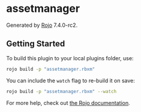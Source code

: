 # assetmanager
Generated by [Rojo](https://github.com/rojo-rbx/rojo) 7.4.0-rc2.

## Getting Started
To build this plugin to your local plugins folder, use:

```bash
rojo build -p "assetmanager.rbxm"
```

You can include the `watch` flag to re-build it on save:

```bash
rojo build -p "assetmanager.rbxm" --watch
```

For more help, check out [the Rojo documentation](https://rojo.space/docs).
